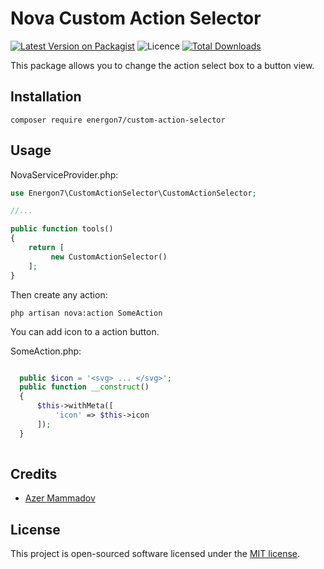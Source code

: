 # Nova Custom Action Selector

[![Latest Version on Packagist](https://img.shields.io/packagist/v/Energon7/custom-action-selector?style=flat-square)](https://packagist.org/packages/energon7/custom-action-selector)
![Licence](https://img.shields.io/github/license/Energon7/custom-action-selector?style=flat-square)
[![Total Downloads](https://poser.pugx.org/energon7/custom-action-selector/downloads?format=flat-square)](https://packagist.org/packages/energon7/custom-action-selector)

This package allows you to change the action select box to a button view.
## Installation

```shell
composer require energon7/custom-action-selector
```

## Usage

NovaServiceProvider.php:

```php
use Energon7\CustomActionSelector\CustomActionSelector;

//...

public function tools()
{
    return [
         new CustomActionSelector()
    ];
}
```
Then create any action:
```
php artisan nova:action SomeAction

```

You can add icon to a action button.

SomeAction.php:
```php

  public $icon = '<svg> ... </svg>';
  public function __construct()
  {
      $this->withMeta([
          'icon' => $this->icon
      ]);
  }
  
```


## Credits

- [Azer Mammadov](https://github.com/energon7)

## License

This project is open-sourced software licensed under the [MIT license](LICENSE).
